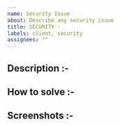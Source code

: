```yaml
---
name: Security Issue
about: Describe any security issue
title: SECURITY -
labels: client, security
assignees: ""
---
```


<!--- Describe the security issue --->

## Description :-

<!--- Describe how the issue can be solved --->

## How to solve :-

<!--- Attach screenshots if possible --->

## Screenshots :-
